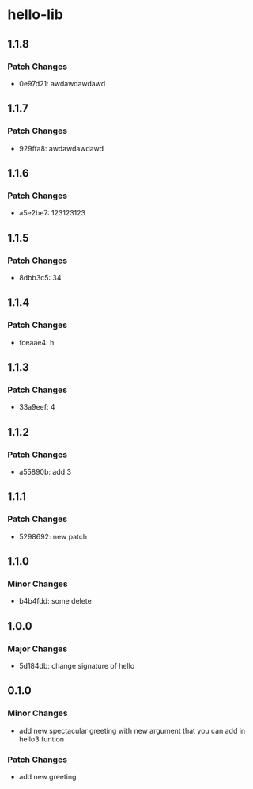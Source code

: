 # hello-lib

## 1.1.8

### Patch Changes

- 0e97d21: awdawdawdawd

## 1.1.7

### Patch Changes

- 929ffa8: awdawdawdawd

## 1.1.6

### Patch Changes

- a5e2be7: 123123123

## 1.1.5

### Patch Changes

- 8dbb3c5: 34

## 1.1.4

### Patch Changes

- fceaae4: h

## 1.1.3

### Patch Changes

- 33a9eef: 4

## 1.1.2

### Patch Changes

- a55890b: add 3

## 1.1.1

### Patch Changes

- 5298692: new patch

## 1.1.0

### Minor Changes

- b4b4fdd: some delete

## 1.0.0

### Major Changes

- 5d184db: change signature of hello

## 0.1.0

### Minor Changes

- add new spectacular greeting with new argument that you can add in hello3 funtion

### Patch Changes

- add new greeting
